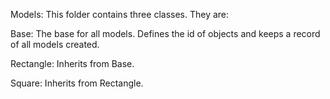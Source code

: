 Models: This folder contains three classes. They are:

Base: The base for all models. Defines the id of objects and keeps a record of all models created.

Rectangle: Inherits from Base.

Square: Inherits from Rectangle.

